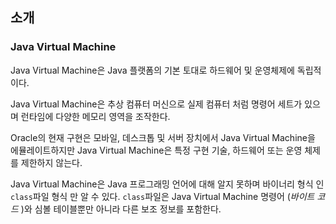 ## 소개

### Java Virtual Machine

Java Virtual Machine은 Java 플랫폼의 기본 토대로 하드웨어 및 운영체제에 독립적이다.

Java Virtual Machine은 추상 컴퓨터 머신으로 실제 컴퓨터 처럼 명령어 세트가 있으며 런타임에 다양한 메모리 영역을 조작한다.

Oracle의 현재 구현은 모바일, 데스크톱 및 서버 장치에서 Java Virtual Machine을 에뮬레이트하지만 Java Virtual Machine은 특정 구현 기술, 하드웨어 또는 운영 체제를 제한하지 않는다.

Java Virtual Machine은 Java 프로그래밍 언어에 대해 알지 못하며 바이너리 형식 인 `class`파일 형식 만 알 수 있다. `class`파일은 Java Virtual Machine 명령어 (*바이트 코드* )와 심볼 테이블뿐만 아니라 다른 보조 정보를 포함한다.